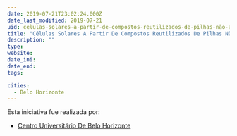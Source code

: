 ```yaml
---
date: 2019-07-21T23:02:24.000Z
date_last_modified: 2019-07-21
uid: celulas-solares-a-partir-de-compostos-reutilizados-de-pilhas-não-alcalinas
title: "Células Solares A Partir De Compostos Reutilizados De Pilhas Não Alcalinas"
description: ""
type: 
website: 
date_ini: 
date_end: 
tags:

cities: 
  - Belo Horizonte
---
```


Esta iniciativa fue realizada por:

- [Centro Universitário De Belo Horizonte](/organizaciones/centro-universitario-de-belo-horizonte)
